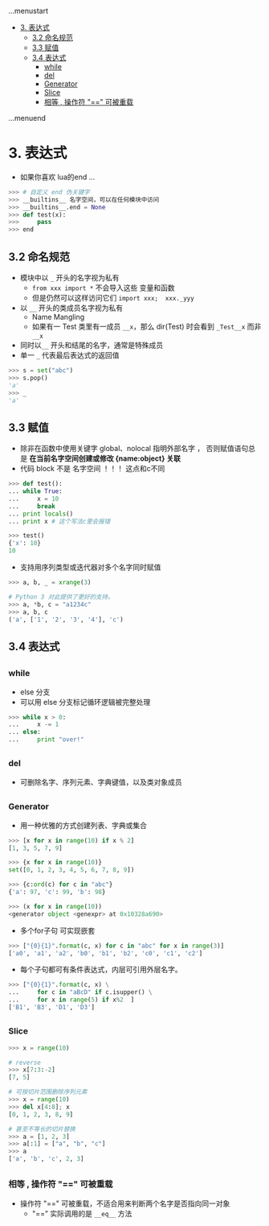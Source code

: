 ...menustart

- [3. 表达式](#680c8f0fc92b0567222e133e40862ee0)
    - [3.2 命名规范](#10bc14b9093cc6c13287e1716eae2314)
    - [3.3 赋值](#ee3f6f66dd85c01d0cc7a47853768819)
    - [3.4 表达式](#012bcc3676254ba476bef97e1d28c099)
        - [while](#901889f4f34f8ca18ac2f53d1fed346e)
        - [del](#d2bcc286168bf8e040885c5cb7b6df13)
        - [Generator](#92a8f0b9d28a89b480bd1d29f46f0484)
        - [Slice](#d140d37ad98c12ccd8e1c432f548bcdb)
        - [相等 , 操作符 "==" 可被重载](#1596d63c8ed6ef83ea2fee5f847baca9)

...menuend


<h2 id="680c8f0fc92b0567222e133e40862ee0"></h2>


# 3. 表达式

- 如果你喜欢 lua的end ...

```python
>>> # 自定义 end 伪关键字
>>> __builtins__ 名字空间，可以在任何模块中访问
>>> __builtins__.end = None
>>> def test(x):
>>>     pass
>>> end
```

<h2 id="10bc14b9093cc6c13287e1716eae2314"></h2>


## 3.2 命名规范

- 模块中以 `_` 开头的名字视为私有
    - `from xxx import *` 不会导入这些 变量和函数
    - 但是仍然可以这样访问它们  `import xxx;  xxx._yyy`
- 以 `__` 开头的类成员名字视为私有
    - Name Mangling
    - 如果有一 Test 类里有一成员 `__x`，那么 dir(Test) 时会看到 `_Test__x` 而非 `__x`
- 同时以`__` 开头和结尾的名字，通常是特殊成员
- 单一 `_` 代表最后表达式的返回值

```python
>>> s = set("abc")
>>> s.pop()
'a'
>>> _
'a'
```

<h2 id="ee3f6f66dd85c01d0cc7a47853768819"></h2>


## 3.3 赋值

- 除非在函数中使用关键字 global、nolocal 指明外部名字 ， 否则赋值语句总是 **在当前名字空间创建或修改 {name:object} 关联**
- 代码 block 不是 名字空间 ！！！ 这点和c不同

```python
>>> def test():
... while True:
...     x = 10
...     break
... print locals()
... print x # 这个写法c里会报错 

>>> test()
{'x': 10}
10
```

- 支持用序列类型或迭代器对多个名字同时赋值

```python
>>> a, b, _ = xrange(3)

# Python 3 对此提供了更好的支持。
>>> a, *b, c = "a1234c"
>>> a, b, c
('a', ['1', '2', '3', '4'], 'c')
```

<h2 id="012bcc3676254ba476bef97e1d28c099"></h2>


## 3.4 表达式

<h2 id="901889f4f34f8ca18ac2f53d1fed346e"></h2>


### while

- else 分支
- 可以用 else 分支标记循环逻辑被完整处理

```python
>>> while x > 0:
...     x -= 1
... else:
...     print "over!"

```

<h2 id="d2bcc286168bf8e040885c5cb7b6df13"></h2>


### del

- 可删除名字、序列元素、字典键值，以及类对象成员

<h2 id="92a8f0b9d28a89b480bd1d29f46f0484"></h2>


### Generator

- 用一种优雅的方式创建列表、字典或集合

```python
>>> [x for x in range(10) if x % 2]
[1, 3, 5, 7, 9]

>>> {x for x in range(10)}
set([0, 1, 2, 3, 4, 5, 6, 7, 8, 9])

>>> {c:ord(c) for c in "abc"}
{'a': 97, 'c': 99, 'b': 98}

>>> (x for x in range(10))
<generator object <genexpr> at 0x10328a690>
```

-  多个for子句 可实现嵌套

```python
>>> ["{0}{1}".format(c, x) for c in "abc" for x in range(3)]
['a0', 'a1', 'a2', 'b0', 'b1', 'b2', 'c0', 'c1', 'c2']
```

- 每个子句都可有条件表达式，内层可引用外层名字。

```python
>>> ["{0}{1}".format(c, x) \
...     for c in "aBcD" if c.isupper() \
...     for x in range(5) if x%2  ]    
['B1', 'B3', 'D1', 'D3']
```

<h2 id="d140d37ad98c12ccd8e1c432f548bcdb"></h2>


### Slice

```python
>>> x = range(10) 

# reverse
>>> x[7:3:-2]
[7, 5]

# 可按切片范围删除序列元素
>>> x = range(10)
>>> del x[4:8]; x
[0, 1, 2, 3, 8, 9]

# 甚至不等长的切片替换
>>> a = [1, 2, 3]
>>> a[:1] = ["a", "b", "c"]
>>> a
['a', 'b', 'c', 2, 3]
```

<h2 id="1596d63c8ed6ef83ea2fee5f847baca9"></h2>


### 相等 , 操作符 "==" 可被重载

- 操作符 "==" 可被重载，不适合用来判断两个名字是否指向同一对象
    - "==" 实际调用的是 `__eq__` 方法





